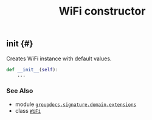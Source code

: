﻿---
title: WiFi constructor
second_title: GroupDocs.Signature for Python via .NET API References
description: 
type: docs
url: /python-net/groupdocs.signature.domain.extensions/wifi/__init__/
is_root: false
weight: 10
---

## __init__ {#}

Creates WiFi instance with default values.



```python
def __init__(self):
    ...
```





### See Also
* module [`groupdocs.signature.domain.extensions`](../../)
* class [`WiFi`](/signature/python-net/groupdocs.signature.domain.extensions/wifi)
